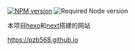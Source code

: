 
[![NPM version](https://badge.fury.io/js/hexo.svg)](https://www.npmjs.com/package/hexo)
![Required Node version](https://img.shields.io/node/v/hexo)


本项目[hexo](https://hexo.io/zh-cn)和[next](https://github.com/next-theme/hexo-theme-nex)搭建的网站

<https://pzb568.github.io>
